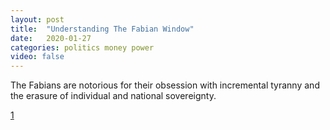 ```yaml
---
layout: post
title:  "Understanding The Fabian Window"
date:   2020-01-27
categories: politics money power
video: false
---
```


The Fabians are notorious for their obsession with incremental tyranny and the erasure of individual and national sovereignty.

[1]

[1]: //www.zerohedge.com/geopolitical/understanding-fabian-window

